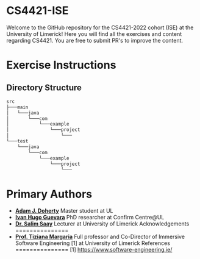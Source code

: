 # CS4421-ISE
Welcome to the GitHub repository for the CS4421-2022 cohort (ISE) at the University of Limerick!
Here you will find all the exercises and content regarding CS4421. You are free to submit PR's to improve the content.


# Exercise Instructions


## Directory Structure

```bash
src
├───main
│   └───java
│       └───com
│           └───example
│               └───project
│                   └───
└───test
    └───java
        └───com
            └───example
                └───project
                    └───
```

Primary Authors
===============
* __[Adam J. Doherty](https://github.com/AdamD115114)__
    Master student at UL
* __[Ivan Hugo Guevara](https://github.com/IvanHGuevara)__
    PhD researcher at Confirm Centre@UL
* __[Dr. Salim Saay](https://github.com/saaysalim)__
    Lecturer at University of Limerick
Acknowledgements
===============
* __[Prof. Tiziana Margaria](https://www.linkedin.com/in/tiziana-margaria-9044a12/)__
    Full professor and Co-Director of Immersive Software Engineering [1] at University of Limerick
References
===============
[1] <https://www.software-engineering.ie/>
